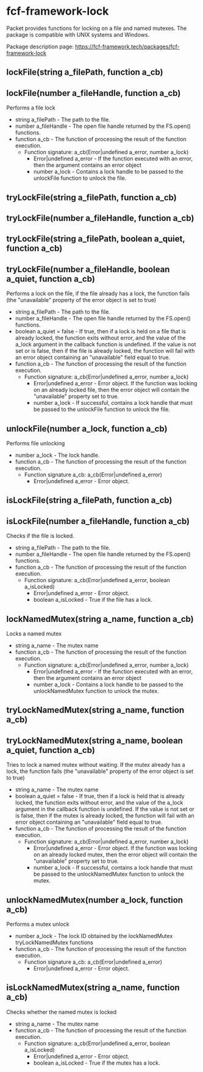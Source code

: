 # fcf-framework-lock

Packet provides functions for locking on a file and named mutexes.
The package is compatible with UNIX systems and Windows.

Package description page: https://fcf-framework.tech/packages/fcf-framework-lock

## lockFile(string a_filePath, function a_cb)
## lockFile(number a_fileHandle, function a_cb)
Performs a file lock
- string a_filePath - The path to the file.
- number a_fileHandle - The open file handle returned by the FS.open() functions.
- function a_cb - The function of processing the result of the function execution.
    - Function signature: a_cb(Error|undefined a_error, number a_lock)
        - Error|undefined a_error - If the function executed with an error, then the argument contains an error object
        - number a_lock - Contains a lock handle to be passed to the unlockFile function to unlock the file.

## tryLockFile(string a_filePath, function a_cb)
## tryLockFile(number a_fileHandle, function a_cb)
## tryLockFile(string a_filePath, boolean a_quiet, function a_cb)
## tryLockFile(number a_fileHandle, boolean a_quiet, function a_cb)
Performs a lock on the file, if the file already has a lock, the function fails (the "unavailable" property of the error object is set to true)
- string a_filePath - The path to the file.
- number a_fileHandle - The open file handle returned by the FS.open() functions.
- boolean a_quiet = false - If true, then if a lock is held on a file that is already locked, the function exits without error, and the value of the a_lock argument in the callback function is undefined. If the value is not set or is false, then if the file is already locked, the function will fail with an error object containing an "unavailable" field equal to true.
- function a_cb - The function of processing the result of the function execution.
    - Function signature: a_cb(Error|undefined a_error, number a_lock)
        - Error|undefined a_error - Error object. If the function was locking on an already locked file, then the error object will contain the "unavailable" property set to true.
        - number a_lock - If successful, contains a lock handle that must be passed to the unlockFile function to unlock the file.

## unlockFile(number a_lock, function a_cb)
Performs file unlocking
- number a_lock - The lock handle.
- function a_cb - The function of processing the result of the function execution.
    - Function signature a_cb: a_cb(Error|undefined a_error)
        - Error|undefined a_error - Error object.

## isLockFile(string a_filePath, function a_cb)
## isLockFile(number a_fileHandle, function a_cb)
Checks if the file is locked.
- string a_filePath - The path to the file.
- number a_fileHandle - The open file handle returned by the FS.open() functions.
- function a_cb - The function of processing the result of the function execution.
    - Function signature: a_cb(Error|undefined a_error, boolean a_isLocked)
        - Error|undefined a_error - Error object.
        - boolean a_isLocked - True if the file has a lock.

## lockNamedMutex(string a_name, function a_cb)
Locks a named mutex
- string a_name - The mutex name
- function a_cb - The function of processing the result of the function execution.
    - Function signature: a_cb(Error|undefined a_error, number a_lock)
        - Error|undefined a_error - If the function executed with an error, then the argument contains an error object
        - number a_lock - Contains a lock handle to be passed to the unlockNamedMutex function to unlock the mutex.

## tryLockNamedMutex(string a_name, function a_cb)
## tryLockNamedMutex(string a_name, boolean a_quiet, function a_cb)
Tries to lock a named mutex without waiting. If the mutex already has a lock, the function fails (the "unavailable" property of the error object is set to true)
- string a_name - The mutex name
- boolean a_quiet = false - If true, then if a lock is held that is already locked, the function exits without error, and the value of the a_lock argument in the callback function is undefined. If the value is not set or is false, then if the mutex is already locked, the function will fail with an error object containing an "unavailable" field equal to true.
- function a_cb - The function of processing the result of the function execution.
    - Function signature: a_cb(Error|undefined a_error, number a_lock)
        - Error|undefined a_error - Error object. If the function was locking on an already locked mutex, then the error object will contain the "unavailable" property set to true.
        - number a_lock - If successful, contains a lock handle that must be passed to the unlockNamedMutex function to unlock the mutex.

## unlockNamedMutex(number a_lock, function a_cb)
Performs a mutex unlock
- number a_lock - The lock ID obtained by the lockNamedMutex tryLockNamedMutex functions
- function a_cb - The function of processing the result of the function execution.
    - Function signature a_cb: a_cb(Error|undefined a_error)
        - Error|undefined a_error - Error object.

## isLockNamedMutex(string a_name, function a_cb)
Checks whether the named mutex is locked
- string a_name - The mutex name
- function a_cb - The function of processing the result of the function execution.
    - Function signature: a_cb(Error|undefined a_error, boolean a_isLocked)
        - Error|undefined a_error - Error object.
        - boolean a_isLocked - True if the mutex has a lock.
